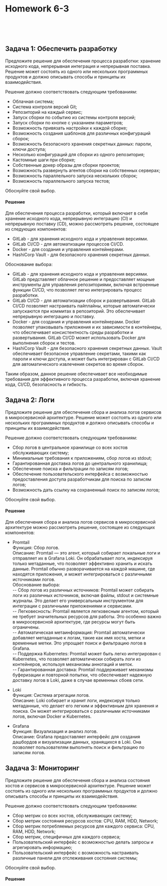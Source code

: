 <h1>Homework 6-3 </h1> <br>
<br>
<br>



## Задача 1: Обеспечить разработку

Предложите решение для обеспечения процесса разработки: хранение исходного кода, непрерывная интеграция и непрерывная поставка. 
Решение может состоять из одного или нескольких программных продуктов и должно описывать способы и принципы их взаимодействия.

Решение должно соответствовать следующим требованиям:
- Облачная система;
- Система контроля версий Git;
- Репозиторий на каждый сервис;
- Запуск сборки по событию из системы контроля версий;
- Запуск сборки по кнопке с указанием параметров;
- Возможность привязать настройки к каждой сборке;
- Возможность создания шаблонов для различных конфигураций сборок;
- Возможность безопасного хранения секретных данных: пароли, ключи доступа;
- Несколько конфигураций для сборки из одного репозитория;
- Кастомные шаги при сборке;
- Собственные докер образы для сборки проектов;
- Возможность развернуть агентов сборки на собственных серверах;
- Возможность параллельного запуска нескольких сборок;
- Возможность параллельного запуска тестов;

Обоснуйте свой выбор.

<h4>Решение</h4>

Для обеспечения процесса разработки, который включает в себя хранение исходного кода, непрерывную интеграцию (CI) и непрерывную поставку (CD), можно рассмотреть решение, состоящее из следующих компонентов:

- GitLab - для хранения исходного кода и управления версиями.
- GitLab CI/CD - для автоматизации процессов CI/CD.
- Docker - для создания и управления контейнерами.
- HashiCorp Vault - для безопасного хранения секретных данных.

Обоснование выбора:

- GitLab - для хранения исходного кода и управления версиями. GitLab представляет облачное решение и предоставляет мощные инструменты для управления репозиториями, включая встроенные функции CI/CD, что позволяет легко интегрировать процесс разработки.
- GitLab CI/CD - для автоматизации сборок и развертывания. GitLab CI/CD позволяет настраивать пайплайны, которые автоматически запускаются при коммитах в репозиторий. Это обеспечивает непрерывную интеграцию и поставку.
- Docker - для создания и управления контейнерами. Docker позволяет упаковывать приложения и их зависимости в контейнеры, что обеспечивает консистентность среды разработки и развертывания. GitLab CI/CD может использовать Docker для выполнения сборок и тестов.
- HashiCorp Vault - для безопасного хранения секретных данных. Vault обеспечивает безопасное управление секретами, такими как пароли и ключи доступа, и может быть интегрирован с GitLab CI/CD для автоматического извлечения секретов во время сборок.

Таким образом, данное решение обеспечивает все необходимые требования для эффективного процесса разработки, включая хранение кода, CI/CD, безопасность и гибкость.


## Задача 2: Логи

Предложите решение для обеспечения сбора и анализа логов сервисов в микросервисной архитектуре.
Решение может состоять из одного или нескольких программных продуктов и должно описывать способы и принципы их взаимодействия.

Решение должно соответствовать следующим требованиям:
- Сбор логов в центральное хранилище со всех хостов обслуживающих систему;
- Минимальные требования к приложениям, сбор логов из stdout;
- Гарантированная доставка логов до центрального хранилища;
- Обеспечение поиска и фильтрации по записям логов;
- Обеспечение пользовательского интерфейса с возможностью предоставления доступа разработчикам для поиска по записям логов;
- Возможность дать ссылку на сохраненный поиск по записям логов;

Обоснуйте свой выбор.

<h4>Решение</h4>

Для обеспечения сбора и анализа логов сервисов в микросервисной архитектуре можно рассмотреть решение, состоящее из следующих компонентов:

- Promtail <br>
Функция: Сбор логов.<br>
Описание: Promtail — это агент, который собирает локальные логи и отправляет их в Grafana Loki. Он обрабатывает логи, индексируя только метаданные, что позволяет эффективно хранить и искать данные. Promtail обычно разворачивается на каждой машине, где находятся приложения, и может интегрироваться с различными источниками логов.<br>
Обоснование выбора:<br>
--    Сбор логов из различных источников: Promtail может собирать логи из различных источников, включая файлы, stdout и системные журналы. Это делает его универсальным инструментом для интеграции с различными приложениями и сервисами.<br>
--    Легковесность: Promtail является легковесным агентом, который не требует значительных ресурсов для работы. Это особенно важно в микросервисной архитектуре, где ресурсы могут быть ограничены.<br>
--    Автоматическая метаинформация: Promtail автоматически добавляет метаданные к логам, такие как имя хоста, метки и временные метки. Это упрощает поиск и фильтрацию логов в Grafana.<br>
--    Поддержка Kubernetes: Promtail может быть легко интегрирован с Kubernetes, что позволяет автоматически собирать логи из контейнеров, используя механизмы аннотаций и меток.<br>
--    Гарантированная доставка: Promtail поддерживает механизмы буферизации и повторной попытки, что обеспечивает надежную доставку логов в Loki, даже в случае временных сбоев сети.<br>

- Loki<br>
Функция: Система агрегации логов.<br>
Описание: Loki собирает и хранит логи, индексируя только метаданные, что делает его легким и эффективным для хранения и поиска. Он может интегрироваться с различными источниками логов, включая Docker и Kubernetes.<br>

- Grafana<br>
Функция: Визуализация и анализ логов.<br>
Описание: Grafana предоставляет интерфейс для создания дашбордов и визуализации данных, хранящихся в Loki. Она позволяет пользователям выполнять поиск и фильтрацию по записям логов.<br>

## Задача 3: Мониторинг

Предложите решение для обеспечения сбора и анализа состояния хостов и сервисов в микросервисной архитектуре.
Решение может состоять из одного или нескольких программных продуктов и должно описывать способы и принципы их взаимодействия.

Решение должно соответствовать следующим требованиям:
- Сбор метрик со всех хостов, обслуживающих систему;
- Сбор метрик состояния ресурсов хостов: CPU, RAM, HDD, Network;
- Сбор метрик потребляемых ресурсов для каждого сервиса: CPU, RAM, HDD, Network;
- Сбор метрик, специфичных для каждого сервиса;
- Пользовательский интерфейс с возможностью делать запросы и агрегировать информацию;
- Пользовательский интерфейс с возможность настраивать различные панели для отслеживания состояния системы;

Обоснуйте свой выбор.

<h4>Решение</h4>
